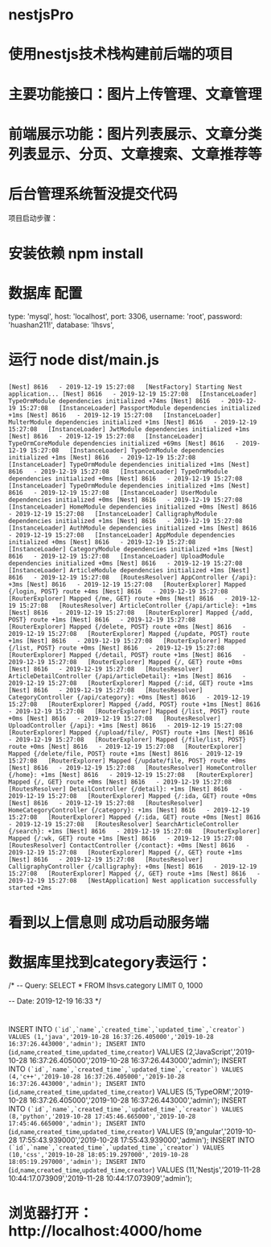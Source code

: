 # nestjsPro
# 使用nestjs技术栈构建前后端的项目 
# 主要功能接口：图片上传管理、文章管理
# 前端展示功能：图片列表展示、文章分类列表显示、分页、文章搜索、文章推荐等
# 后台管理系统暂没提交代码

项目启动步骤：

# 安装依赖 npm install

# 数据库 配置
type: 'mysql',
host: 'localhost',
port: 3306,
username: 'root',
password: 'huashan211!',
database: 'lhsvs',

# 运行 node dist/main.js
## 
`[Nest] 8616   - 2019-12-19 15:27:08   [NestFactory] Starting Nest application...
[Nest] 8616   - 2019-12-19 15:27:08   [InstanceLoader] TypeOrmModule dependencies initialized +74ms
[Nest] 8616   - 2019-12-19 15:27:08   [InstanceLoader] PassportModule dependencies initialized +1ms
[Nest] 8616   - 2019-12-19 15:27:08   [InstanceLoader] MulterModule dependencies initialized +1ms
[Nest] 8616   - 2019-12-19 15:27:08   [InstanceLoader] JwtModule dependencies initialized +1ms
[Nest] 8616   - 2019-12-19 15:27:08   [InstanceLoader] TypeOrmCoreModule dependencies initialized +69ms
[Nest] 8616   - 2019-12-19 15:27:08   [InstanceLoader] TypeOrmModule dependencies initialized +1ms
[Nest] 8616   - 2019-12-19 15:27:08   [InstanceLoader] TypeOrmModule dependencies initialized +1ms
[Nest] 8616   - 2019-12-19 15:27:08   [InstanceLoader] TypeOrmModule dependencies initialized +0ms
[Nest] 8616   - 2019-12-19 15:27:08   [InstanceLoader] TypeOrmModule dependencies initialized +1ms
[Nest] 8616   - 2019-12-19 15:27:08   [InstanceLoader] UserModule dependencies initialized +0ms
[Nest] 8616   - 2019-12-19 15:27:08   [InstanceLoader] HomeModule dependencies initialized +0ms
[Nest] 8616   - 2019-12-19 15:27:08   [InstanceLoader] CalligraphyModule dependencies initialized +1ms
[Nest] 8616   - 2019-12-19 15:27:08   [InstanceLoader] AuthModule dependencies initialized +1ms
[Nest] 8616   - 2019-12-19 15:27:08   [InstanceLoader] AppModule dependencies initialized +0ms
[Nest] 8616   - 2019-12-19 15:27:08   [InstanceLoader] CategoryModule dependencies initialized +1ms
[Nest] 8616   - 2019-12-19 15:27:08   [InstanceLoader] UploadModule dependencies initialized +0ms
[Nest] 8616   - 2019-12-19 15:27:08   [InstanceLoader] ArticleModule dependencies initialized +1ms
[Nest] 8616   - 2019-12-19 15:27:08   [RoutesResolver] AppController {/api}: +3ms
[Nest] 8616   - 2019-12-19 15:27:08   [RouterExplorer] Mapped {/login, POST} route +4ms
[Nest] 8616   - 2019-12-19 15:27:08   [RouterExplorer] Mapped {/me, GET} route +0ms
[Nest] 8616   - 2019-12-19 15:27:08   [RoutesResolver] ArticleController {/api/article}: +1ms
[Nest] 8616   - 2019-12-19 15:27:08   [RouterExplorer] Mapped {/add, POST} route +1ms
[Nest] 8616   - 2019-12-19 15:27:08   [RouterExplorer] Mapped {/delete, POST} route +0ms
[Nest] 8616   - 2019-12-19 15:27:08   [RouterExplorer] Mapped {/update, POST} route +1ms
[Nest] 8616   - 2019-12-19 15:27:08   [RouterExplorer] Mapped {/list, POST} route +0ms
[Nest] 8616   - 2019-12-19 15:27:08   [RouterExplorer] Mapped {/detail, POST} route +1ms
[Nest] 8616   - 2019-12-19 15:27:08   [RouterExplorer] Mapped {/, GET} route +0ms
[Nest] 8616   - 2019-12-19 15:27:08   [RoutesResolver] ArticleDetailController {/api/articleDetail}: +1ms
[Nest] 8616   - 2019-12-19 15:27:08   [RouterExplorer] Mapped {/:id, GET} route +1ms
[Nest] 8616   - 2019-12-19 15:27:08   [RoutesResolver] CategoryController {/api/category}: +0ms
[Nest] 8616   - 2019-12-19 15:27:08   [RouterExplorer] Mapped {/add, POST} route +1ms
[Nest] 8616   - 2019-12-19 15:27:08   [RouterExplorer] Mapped {/list, POST} route +0ms
[Nest] 8616   - 2019-12-19 15:27:08   [RoutesResolver] UploadController {/api}: +1ms
[Nest] 8616   - 2019-12-19 15:27:08   [RouterExplorer] Mapped {/upload/file/, POST} route +1ms
[Nest] 8616   - 2019-12-19 15:27:08   [RouterExplorer] Mapped {/file/list, POST} route +0ms
[Nest] 8616   - 2019-12-19 15:27:08   [RouterExplorer] Mapped {/delete/file, POST} route +1ms
[Nest] 8616   - 2019-12-19 15:27:08   [RouterExplorer] Mapped {/update/file, POST} route +0ms
[Nest] 8616   - 2019-12-19 15:27:08   [RoutesResolver] HomeController {/home}: +1ms
[Nest] 8616   - 2019-12-19 15:27:08   [RouterExplorer] Mapped {/, GET} route +0ms
[Nest] 8616   - 2019-12-19 15:27:08   [RoutesResolver] DetailController {/detail}: +1ms
[Nest] 8616   - 2019-12-19 15:27:08   [RouterExplorer] Mapped {/:ida, GET} route +0ms
[Nest] 8616   - 2019-12-19 15:27:08   [RoutesResolver] HomeCategoryController {/category}: +1ms
[Nest] 8616   - 2019-12-19 15:27:08   [RouterExplorer] Mapped {/:ida, GET} route +0ms
[Nest] 8616   - 2019-12-19 15:27:08   [RoutesResolver] SearchArticleController {/search}: +1ms
[Nest] 8616   - 2019-12-19 15:27:08   [RouterExplorer] Mapped {/:wk, GET} route +1ms
[Nest] 8616   - 2019-12-19 15:27:08   [RoutesResolver] ContactController {/contact}: +0ms
[Nest] 8616   - 2019-12-19 15:27:08   [RouterExplorer] Mapped {/, GET} route +1ms
[Nest] 8616   - 2019-12-19 15:27:08   [RoutesResolver] CalligraphyController {/calligraphy}: +0ms
[Nest] 8616   - 2019-12-19 15:27:08   [RouterExplorer] Mapped {/, GET} route +1ms
[Nest] 8616   - 2019-12-19 15:27:08   [NestApplication] Nest application successfully started +2ms`
# 看到以上信息则 成功启动服务端

# 数据库里找到category表运行：
/*
-- Query: SELECT * FROM lhsvs.category
LIMIT 0, 1000

-- Date: 2019-12-19 16:33
*/
#
INSERT INTO `` (`id`,`name`,`created_time`,`updated_time`,`creator`) VALUES (1,'java','2019-10-28 16:37:26.405000','2019-10-28 16:37:26.443000','admin');
INSERT INTO `` (`id`,`name`,`created_time`,`updated_time`,`creator`) VALUES (2,'JavaScript','2019-10-28 16:37:26.405000','2019-10-28 16:37:26.443000','admin');
INSERT INTO `` (`id`,`name`,`created_time`,`updated_time`,`creator`) VALUES (4,'c++','2019-10-28 16:37:26.405000','2019-10-28 16:37:26.443000','admin');
INSERT INTO `` (`id`,`name`,`created_time`,`updated_time`,`creator`) VALUES (5,'TypeORM','2019-10-28 16:37:26.405000','2019-10-28 16:37:26.443000','admin');
INSERT INTO `` (`id`,`name`,`created_time`,`updated_time`,`creator`) VALUES (8,'python','2019-10-28 17:45:46.665000','2019-10-28 17:45:46.665000','admin');
INSERT INTO `` (`id`,`name`,`created_time`,`updated_time`,`creator`) VALUES (9,'angular','2019-10-28 17:55:43.939000','2019-10-28 17:55:43.939000','admin');
INSERT INTO `` (`id`,`name`,`created_time`,`updated_time`,`creator`) VALUES (10,'css','2019-10-28 18:05:19.297000','2019-10-28 18:05:19.297000','admin');
INSERT INTO `` (`id`,`name`,`created_time`,`updated_time`,`creator`) VALUES (11,'Nestjs','2019-11-28 10:44:17.073909','2019-11-28 10:44:17.073909','admin');


# 浏览器打开： http://localhost:4000/home
